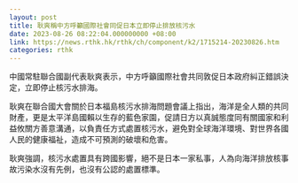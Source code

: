 ```yaml
---
layout: post
title: 耿爽稱中方呼籲國際社會同促日本立即停止排放核污水
date: 2023-08-26 08:22:04.000000000 +08:00
link: https://news.rthk.hk/rthk/ch/component/k2/1715214-20230826.htm
categories: rthk
---
```


中國常駐聯合國副代表耿爽表示，中方呼籲國際社會共同敦促日本政府糾正錯誤決定，立即停止核污水排海。

耿爽在聯合國大會關於日本福島核污水排海問題會議上指出，海洋是全人類的共同財產，更是太平洋島國賴以生存的藍色家園，促請日方以真誠態度同有關國家和利益攸關方善意溝通，以負責任方式處置核污水，避免對全球海洋環境、對世界各國人民的健康福祉，造成不可預測的破壞和危害。

耿爽強調，核污水處置具有跨國影響，絕不是日本一家私事，人為向海洋排放核事故污染水沒有先例，也沒有公認的處置標準。

